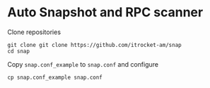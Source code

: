 # Auto Snapshot and RPC scanner

Clone repositories
```
git clone git clone https://github.com/itrocket-am/snap
cd snap
```

Copy `snap.conf_example` to `snap.conf` and configure
```
cp snap.conf_example snap.conf
```
